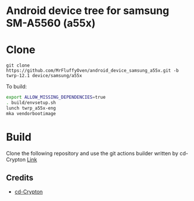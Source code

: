 # Android device tree for samsung SM-A5560 (a55x)
# Clone
    git clone https://github.com/MrFluffyOven/android_device_samsung_a55x.git -b twrp-12.1 device/samsung/a55x

To build:
```bash
export ALLOW_MISSING_DEPENDENCIES=true
. build/envsetup.sh
lunch twrp_a55x-eng
mka vendorbootimage
```
# Build
Clone the following repository and use the git actions builder written by cd-Crypton
[Link](https://github.com/TheNoobDevs/samsung_a55x_vendorbootimage-builder)

## Credits
- [cd-Crypton](https://github.com/cd-Crypton)
